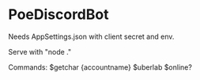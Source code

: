 # PoeDiscordBot
Needs AppSettings.json with client secret and env.

Serve with "node ."

Commands:
$getchar {accountname}
$uberlab
$online?

